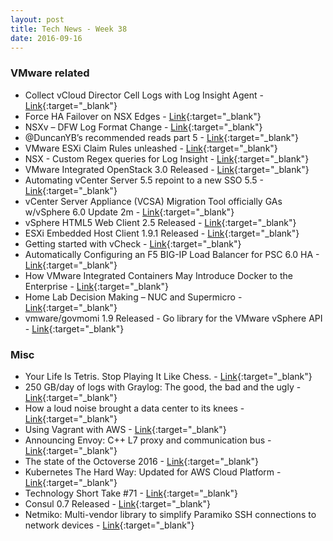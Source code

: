 ```yaml
---
layout: post
title: Tech News - Week 38
date: 2016-09-16
---
```


### VMware related

* Collect vCloud Director Cell Logs with Log Insight Agent - 
  [Link](https://fojta.wordpress.com/2016/09/16/collect-vcloud-director-cell-logs-with-log-insight-agent/){:target="_blank"}
* Force HA Failover on NSX Edges - 
  [Link](http://cloudmaniac.net/force-ha-failover-on-nsx-edges/){:target="_blank"}
* NSXv – DFW Log Format Change - 
  [Link](http://www.sneaku.com/2016/09/17/nsxv-dfw-log-format-change/){:target="_blank"}
* @DuncanYB’s recommended reads part 5 - 
  [Link](http://www.yellow-bricks.com/2016/09/18/duncanybs-recommended-reads-part-5/){:target="_blank"}
* VMware ESXi Claim Rules unleashed -
  [Link](http://virtualguido.blogspot.fr/2016/09/vmware-esxi-claim-rules-unleashed.html){:target="_blank"}
* NSX - Custom Regex queries for Log Insight - 
  [Link](http://networkinferno.net/custom-regex-queries-for-log-insight){:target="_blank"}
* VMware Integrated OpenStack 3.0 Released - 
  [Link](http://pubs.vmware.com/Release_Notes/en/integrated-openstack/30/vmware-integrated-openstack-3-release-notes.html){:target="_blank"}
* Automating vCenter Server 5.5 repoint to a new SSO 5.5 -
  [Link](https://haveyoutriedreinstalling.com/2016/09/12/automating-vcenter-server-5-5-repoint-to-a-new-sso-5-5/){:target="_blank"}
* vCenter Server Appliance (VCSA) Migration Tool officially GAs w/vSphere 6.0 Update 2m -
  [Link](http://www.virtuallyghetto.com/2016/09/vcenter-server-appliance-vcsa-migration-tool-officially-gas-wvsphere-6-0-update-2m.html){:target="_blank"}
* vSphere HTML5 Web Client 2.5 Released -
  [Link](https://labs.vmware.com/flings/vsphere-html5-web-client#changelog){:target="_blank"}
* ESXi Embedded Host Client 1.9.1 Released -
  [Link](https://labs.vmware.com/flings/esxi-embedded-host-client#changelog){:target="_blank"}
* Getting started with vCheck -
  [Link](https://rnelson0.com/2016/09/16/getting-started-with-vcheck/){:target="_blank"}
* Automatically Configuring an F5 BIG-IP Load Balancer for PSC 6.0 HA - 
  [Link](https://haveyoutriedreinstalling.com/2016/09/13/automatically-configuring-an-f5-big-ip-load-balancer-for-psc-6-0-ha/){:target="_blank"}
* How VMware Integrated Containers May Introduce Docker to the Enterprise - 
  [Link](http://thenewstack.io/vmware-integrated-containers-may-introduce-docker-enterprise/){:target="_blank"}
* Home Lab Decision Making – NUC and Supermicro -
  [Link](https://notesfrommwhite.net/2016/09/18/home-lab-decision-making-nuc-and-supermicro/){:target="_blank"}
* vmware/govmomi 1.9 Released - Go library for the VMware vSphere API  - 
  [Link](https://github.com/vmware/govmomi/releases/tag/v0.9.0){:target="_blank"}


### Misc

* Your Life Is Tetris. Stop Playing It Like Chess. -
  [Link](https://medium.com/the-mission/your-life-is-tetris-stop-playing-it-like-chess-4baac6b2750d){:target="_blank"}
* 250 GB/day of logs with Graylog: The good, the bad and the ugly - 
  [Link](https://thehftguy.wordpress.com/2016/09/12/250-gbday-of-logs-with-graylog-the-good-the-bad-and-the-ugly/){:target="_blank"}
* How a loud noise brought a data center to its knees - 
  [Link](http://www.zdnet.com/article/how-a-loud-noise-brought-a-data-center-to-its-knees/){:target="_blank"}
* Using Vagrant with AWS - 
  [Link](http://blog.scottlowe.org/2016/09/15/using-vagrant-with-aws/){:target="_blank"}
* Announcing Envoy: C++ L7 proxy and communication bus - 
  [Link](https://eng.lyft.com/announcing-envoy-c-l7-proxy-and-communication-bus-92520b6c8191){:target="_blank"}
* The state of the Octoverse 2016 -
  [Link](https://octoverse.github.com/){:target="_blank"}
* Kubernetes The Hard Way: Updated for AWS Cloud Platform -
  [Link](https://github.com/kelseyhightower/kubernetes-the-hard-way){:target="_blank"}
* Technology Short Take #71 - 
  [Link](http://blog.scottlowe.org/2016/09/09/technology-short-take-71/){:target="_blank"}
* Consul 0.7 Released  - 
  [Link](https://www.hashicorp.com/blog/consul-0-7.html){:target="_blank"} 
* Netmiko: Multi-vendor library to simplify Paramiko SSH connections to network devices - 
  [Link](https://github.com/ktbyers/netmiko#netmiko){:target="_blank"}

